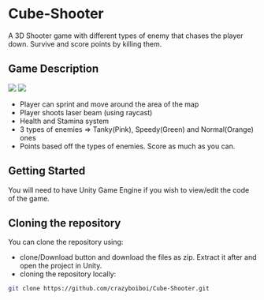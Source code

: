 # Cube-Shooter
A 3D Shooter game with different types of enemy that chases the player down. Survive and score points by killing them.

## Game Description
![](filename.gif)
![](filename.gif)

- Player can sprint and move around the area of the map
- Player shoots laser beam (using raycast)
- Health and Stamina system
- 3 types of enemies => Tanky(Pink), Speedy(Green) and Normal(Orange) ones
- Points based off the types of enemies. Score as much as you can.

## Getting Started
You will need to have Unity Game Engine if you wish to view/edit the code of the game.

## Cloning the repository
You can clone the repository using:
- clone/Download button and download the files as zip. Extract it after and open the project in Unity.
- cloning the repository locally: 
```bash
git clone https://github.com/crazyboiboi/Cube-Shooter.git
```
